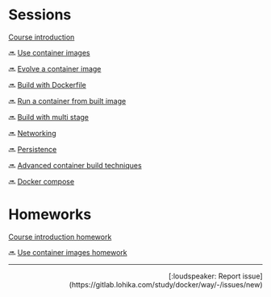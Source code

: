 # Sessions

[Course introduction](/course%20introduction/README.md)

:soon: [Use container images](/use%20container%20images/README.md)

:soon: [Evolve a container image](/evolve%20a%20container%20image/README.md)

:soon: [Build with Dockerfile](/build%20with%20dockerfile/README.md)

:soon: [Run a container from built image](/run%20a%20container%20from%20built%20image/README.md)

:soon: [Build with multi stage](/build%20with%20mutli%20stage/README.md)

:soon: [Networking](/networking/README.md)

:soon: [Persistence](/persistence/README.md)

:soon: [Advanced container build techniques](/advanced%20container%20build%20techniques/README.md)

:soon: [Docker compose](/docker%20compose/README.md)

# Homeworks

[Course introduction homework](/course%20introduction/homework/README.md)

:soon: [Use container images homework](/use%20container%20images/homework/README.md)

---
<div align="right">[:loudspeaker: Report issue](https://gitlab.lohika.com/study/docker/way/-/issues/new)</div>
